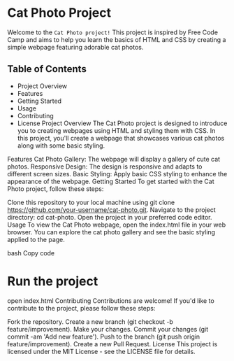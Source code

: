 # Cat Photo Project
Welcome to the `Cat Photo project!` This project is inspired by Free Code Camp and aims to help you learn the basics of HTML and CSS by creating a simple webpage featuring adorable cat photos.

## Table of Contents
- Project Overview
- Features
- Getting Started
- Usage
- Contributing
- License
Project Overview
The Cat Photo project is designed to introduce you to creating webpages using HTML and styling them with CSS. In this project, you'll create a webpage that showcases various cat photos along with some basic styling.

Features
Cat Photo Gallery: The webpage will display a gallery of cute cat photos.
Responsive Design: The design is responsive and adapts to different screen sizes.
Basic Styling: Apply basic CSS styling to enhance the appearance of the webpage.
Getting Started
To get started with the Cat Photo project, follow these steps:

Clone this repository to your local machine using git clone https://github.com/your-username/cat-photo.git.
Navigate to the project directory: cd cat-photo.
Open the project in your preferred code editor.
Usage
To view the Cat Photo webpage, open the index.html file in your web browser. You can explore the cat photo gallery and see the basic styling applied to the page.

bash
Copy code
# Run the project
open index.html
Contributing
Contributions are welcome! If you'd like to contribute to the project, please follow these steps:

Fork the repository.
Create a new branch (git checkout -b feature/improvement).
Make your changes.
Commit your changes (git commit -am 'Add new feature').
Push to the branch (git push origin feature/improvement).
Create a new Pull Request.
License
This project is licensed under the MIT License - see the LICENSE file for details.
